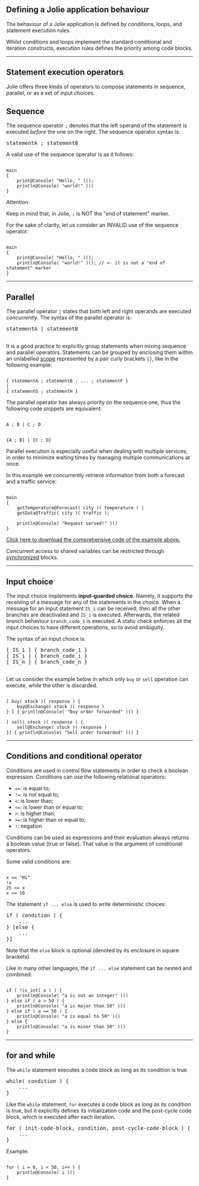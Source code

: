 ## Defining a Jolie application behaviour

The behaviour of a Jolie application is defined by conditions, loops, and statement execution rules.

Whilst conditions and loops implement the standard conditional and iteration constructs, execution rules defines the priority among code blocks. 

---

## Statement execution operators

Jolie offers three kinds of operators to compose statements in sequence, parallel, or as a set of input choices.

## Sequence

The sequence operator `;` denotes that the left operand of the statement is executed *before* the one on the right. The sequence operator syntax is:

<pre class="syntax">
statementA ; statementB
</pre>

A valid use of the sequence operator is as it follows:

<pre><code class="language-jolie code">
main
{
	print@Console( "Hello, " )();
	println@Console( "world!" )()
}
</code></pre>

<div class="panel panel-primary">
 	<div class="panel-heading">
  	<p class="panel-title">Attention</p>
  </div>
  <div class="panel-body">
    <p>Keep in mind that, in Jolie, <code>;</code> is NOT the "end of statement" marker.</p>
		For the sake of clarity, let us consider an INVALID use of the sequence operator:
		<pre><code class="language-jolie code">
main
{
	print@Console( "Hello, " )();
	println@Console( "world!" )(); // <- it is not a "end of statement" marker
}
</code></pre>
	</div>
</div>

---

## Parallel

The parallel operator `|` states that both left and right operands are executed *concurrently*. The syntax of the parallel operator is:

<pre class="syntax">
statementA | statementB

</pre>

It is a good practice to explicitly group statements when mixing sequence and parallel operators. Statements can be grouped by enclosing them within an unlabelled [scope](fault_handling/basics.html) represented by a pair curly brackets `{}`, like in the following example:

<pre><code class="language-jolie code">
{ statementA ; statementB ; ... ; statementF } 
| 
{ statementG ; statementH }
</code></pre>

The parallel operator has always priority on the sequence one, thus the following code snippets are equivalent:

<pre><code class="language-jolie code">
A ; B | C ; D
</code></pre>
<pre><code class="language-jolie code">
{A ; B} | {C ; D}
</code></pre>

Parallel execution is especially useful when dealing with multiple services, in order to minimize waiting times by managing multiple communications at once.

In this example we concurrently retrieve information from both a forecast and a traffic service:

<pre><code class="language-jolie code">
main
{
	getTemperature@Forecast( city )( temperature ) |
	getData@Traffic( city )( traffic );

	println@Console( "Request served!" )()
}
</code></pre>

<div class="download"><a href="documentation/basics/code/composing_statements_parallel.zip">Click here to download the comprehensive code of the example above.</a></div>

Concurrent access to shared variables can be restricted through [synchronized](basics/processes.html) blocks.

---

## Input choice

The input choice implements **input-guarded choice**. Namely, it supports the receiving of a message for any of the statements in the choice. When a message for an input statement `IS_i` can be received, then all the other branches are deactivated and `IS_i` is executed. Afterwards, the related branch behaviour `branch_code_1` is executed. A static check enforces all the input choices to have different operations, so to avoid ambiguity.

The syntax of an input choice is:

<pre class="syntax">
[ IS_1 ] { branch_code_1 }
[ IS_i ] { branch_code_i }
[ IS_n ] { branch_code_n }

</pre>

Let us consider the example below in which only `buy` or `sell` operation can execute, while the other is discarded.

<pre><code class="language-jolie code">
[ buy( stock )( response ) {
	buy@Exchange( stock )( response )
} ] { println@Console( "Buy order forwarded" )() }

[ sell( stock )( response ) {
	sell@Exchange( stock )( response ) 
}] { println@Console( "Sell order forwarded" )() }
</code></pre>

---

## Conditions and conditional operator

Conditions are used in control flow statements in order to check a boolean expression. Conditions can use the following relational operators:

- `==`: is equal to;
- `!=`: is not equal to;
- `<`: is lower than;
- `<=`: is lower than or equal to;
- `>`: is higher than;
- `>=`: is higher than or equal to;
- `!`: negation

Conditions can be used as expressions and their evaluation always returns a boolean value (true or false). That value is the argument of conditional operators.

Some valid conditions are:

<pre><code class="language-jolie code">
x == "Hi"
!x
25 <= x
x >= 10
</code></pre>

The statement `if ... else` is used to write deterministic choices:

<pre class="syntax">
if ( condition ) {
	...
} [else {
	...
}]
</pre>

Note that the `else` block is optional (denoted by its enclosure in square brackets).

Like in many other languages, the `if ... else` statement can be nested and combined:

<pre><code class="language-jolie code">
if ( !is_int( a ) ) {
	println@Console( "a is not an integer" )()
} else if ( a > 50 ) {
	println@Console( "a is major than 50" )()
} else if ( a == 50 ) {
	println@Console( "a is equal to 50" )()
} else {
	println@Console( "a is minor than 50" )()
}
</code></pre>

---

## for and while

The `while` statement executes a code block as long as its condition is true.

<pre class="syntax">
while( condition ) {
	...
} 
</pre>

Like the `while` statement, `for` executes a code block as long as its condition is true, but it explicitly defines its initialization code and the post-cycle code block, which is executed after each iteration.

<pre class="syntax">
for ( init-code-block, condition, post-cycle-code-block ) {
	...
}
</pre>

Example:

<pre><code class="language-jolie code">
for ( i = 0, i < 50, i++ ) {
	println@Console( i )()
}
</code></pre>
